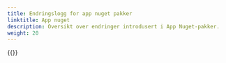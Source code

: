 ```yaml
---
title: Endringslogg for app nuget pakker
linktitle: App nuget
description: Oversikt over endringer introdusert i App Nuget-pakker.
weight: 20
---
```


{{<children />}}